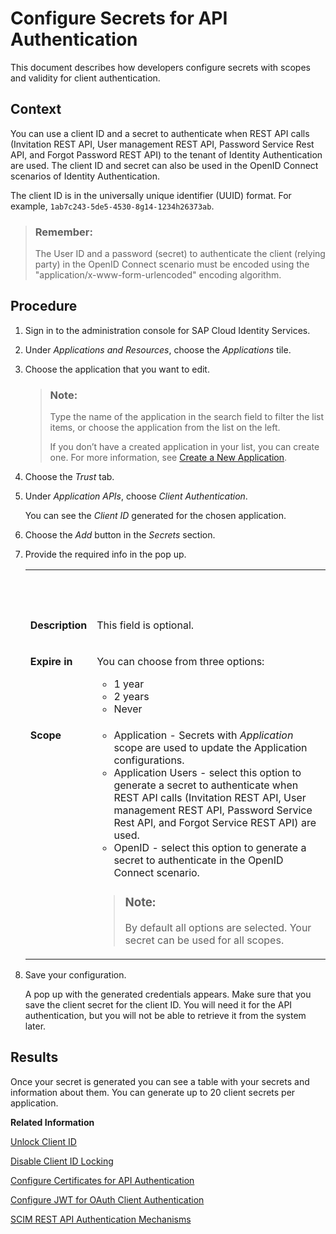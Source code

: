 <!-- copy9ea13fe831e24620bc89affab178ff93 -->

# Configure Secrets for API Authentication

This document describes how developers configure secrets with scopes and validity for client authentication.



## Context

You can use a client ID and a secret to authenticate when REST API calls \(Invitation REST API, User management REST API, Password Service Rest API, and Forgot Password REST API\) to the tenant of Identity Authentication are used. The client ID and secret can also be used in the OpenID Connect scenarios of Identity Authentication.

The client ID is in the universally unique identifier \(UUID\) format. For example, `1ab7c243-5de5-4530-8g14-1234h26373ab`.

> ### Remember:  
> The User ID and a password \(secret\) to authenticate the client \(relying party\) in the OpenID Connect scenario must be encoded using the "application/x-www-form-urlencoded" encoding algorithm.



## Procedure

1.  Sign in to the administration console for SAP Cloud Identity Services.

2.  Under *Applications and Resources*, choose the *Applications* tile.

3.  Choose the application that you want to edit.

    > ### Note:  
    > Type the name of the application in the search field to filter the list items, or choose the application from the list on the left.
    > 
    > If you don’t have a created application in your list, you can create one. For more information, see [Create a New Application](../Operation-Guide/create-a-new-application-0d4b255.md).

4.  Choose the *Trust* tab.

5.  Under *Application APIs*, choose *Client Authentication*.

    You can see the *Client ID* generated for the chosen application.

6.  Choose the *Add* button in the *Secrets* section.

7.  Provide the required info in the pop up.


    <table>
    <tr>
    <th valign="top">

     
    
    </th>
    <th valign="top">

     
    
    </th>
    </tr>
    <tr>
    <td valign="top">
    
    **Description**
    
    </td>
    <td valign="top">
    
    This field is optional.
    
    </td>
    </tr>
    <tr>
    <td valign="top">
    
    **Expire in**
    
    </td>
    <td valign="top">
    
    You can choose from three options:

    -   1 year
    -   2 years
    -   Never


    
    </td>
    </tr>
    <tr>
    <td valign="top">
    
    **Scope**
    
    </td>
    <td valign="top">
    
    -   Application - Secrets with *Application* scope are used to update the Application configurations.
    -   Application Users - select this option to generate a secret to authenticate when REST API calls \(Invitation REST API, User management REST API, Password Service Rest API, and Forgot Service REST API\) are used.
    -   OpenID - select this option to generate a secret to authenticate in the OpenID Connect scenario.

    > ### Note:  
    > By default all options are selected. Your secret can be used for all scopes.


    
    </td>
    </tr>
    </table>
    
8.  Save your configuration.

    A pop up with the generated credentials appears. Make sure that you save the client secret for the client ID. You will need it for the API authentication, but you will not be able to retrieve it from the system later.




<a name="copy9ea13fe831e24620bc89affab178ff93__result_ngg_sqb_xkb"/>

## Results

Once your secret is generated you can see a table with your secrets and information about them. You can generate up to 20 client secrets per application.

**Related Information**  


[Unlock Client ID](unlock-client-id-e5a6b85.md "Unlock the client ID after five failed logon attempts before the automatic unlock time of 60 minutes has passed.")

[Disable Client ID Locking](disable-client-id-locking-aa38152.md "You can disable the automatic lock of the client ID after five failed logon attempts.")

[Configure Certificates for API Authentication](configure-certificates-for-api-authentication-47e9866.md "This document describes how developers configure the certificates used for authentication when the API methods and OpenID Connect scenarios of Identity Authentication are used.")

[Configure JWT for OAuth Client Authentication](configure-jwt-for-oauth-client-authentication-1bdc729.md "Configure the JSON Web Token (JWT) - the issuer and subject of tokens for JWT client authentication in token requests, or the URI for JSON web key retrieval for client authentication.")

[SCIM REST API Authentication Mechanisms](scim-rest-api-authentication-mechanisms-e3f31bd.md "See how to configure the authentication mechanisms for the SCIM REST API methods of Identity Authentication.")

